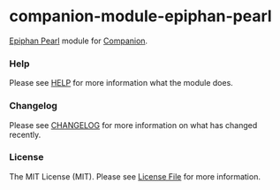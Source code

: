 # companion-module-epiphan-pearl

[Epiphan Pearl](https://www.epiphan.com/products/pearl/) module for [Companion](https://github.com/bitfocus/companion).

### Help

Please see [HELP](HELP.md) for more information what the module does.

### Changelog

Please see [CHANGELOG](CHANGELOG.md) for more information on what has changed recently.

### License

The MIT License (MIT). Please see [License File](LICENSE) for more information.
